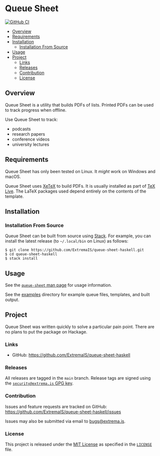 # Queue Sheet

[![GitHub CI](https://github.com/ExtremaIS/queue-sheet-haskell/workflows/CI/badge.svg?branch=main)](https://github.com/ExtremaIS/queue-sheet-haskell/actions)

* [Overview](#overview)
* [Requirements](#requirements)
* [Installation](#installation)
    * [Installation From Source](#installation-from-source)
* [Usage](#usage)
* [Project](#project)
    * [Links](#links)
    * [Releases](#releases)
    * [Contribution](#contribution)
    * [License](#license)

## Overview

Queue Sheet is a utility that builds PDFs of lists.  Printed PDFs can be used
to track progress when offline.

Use Queue Sheet to track:

* podcasts
* research papers
* conference videos
* university lectures

## Requirements

Queue Sheet has only been tested on Linux.  It *might* work on Windows and
macOS.

Queue Sheet uses [XeTeX](https://tug.org/xetex/) to build PDFs.  It is usually
installed as part of [TeX Live](https://www.tug.org/texlive/).  The LaTeX
packages used depend entirely on the contents of the template.

## Installation

### Installation From Source

Queue Sheet can be built from source using
[Stack](https://www.haskellstack.org).  For example, you can install the
latest release (to `~/.local/bin` on Linux) as follows:

```
$ git clone https://github.com/ExtremaIS/queue-sheet-haskell.git
$ cd queue-sheet-haskell
$ stack install
```

## Usage

See the [`queue-sheet` man page](doc/queue-sheet.1.md) for usage information.

See the [examples](examples) directory for example queue files, templates, and
built output.

## Project

Queue Sheet was written quickly to solve a particular pain point.  There are
no plans to put the package on Hackage.

### Links

* GitHub: <https://github.com/ExtremaIS/queue-sheet-haskell>

### Releases

All releases are tagged in the `main` branch.  Release tags are signed using
the
[`security@extrema.is` GPG key](http://keys.gnupg.net/pks/lookup?op=vindex&fingerprint=on&search=0x1D484E4B4705FADF).

### Contribution

Issues and feature requests are tracked on GitHub:
<https://github.com/ExtremaIS/queue-sheet-haskell/issues>

Issues may also be submitted via email to <bugs@extrema.is>.

### License

This project is released under the
[MIT License](https://opensource.org/licenses/MIT) as specified in the
[`LICENSE`](LICENSE) file.
